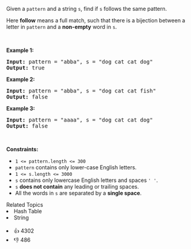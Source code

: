 <p>Given a <code>pattern</code> and a string <code>s</code>, find if <code>s</code>&nbsp;follows the same pattern.</p>

<p>Here <b>follow</b> means a full match, such that there is a bijection between a letter in <code>pattern</code> and a <b>non-empty</b> word in <code>s</code>.</p>

<p>&nbsp;</p> 
<p><strong class="example">Example 1:</strong></p>

<pre>
<strong>Input:</strong> pattern = "abba", s = "dog cat cat dog"
<strong>Output:</strong> true
</pre>

<p><strong class="example">Example 2:</strong></p>

<pre>
<strong>Input:</strong> pattern = "abba", s = "dog cat cat fish"
<strong>Output:</strong> false
</pre>

<p><strong class="example">Example 3:</strong></p>

<pre>
<strong>Input:</strong> pattern = "aaaa", s = "dog cat cat dog"
<strong>Output:</strong> false
</pre>

<p>&nbsp;</p> 
<p><strong>Constraints:</strong></p>

<ul> 
 <li><code>1 &lt;= pattern.length &lt;= 300</code></li> 
 <li><code>pattern</code> contains only lower-case English letters.</li> 
 <li><code>1 &lt;= s.length &lt;= 3000</code></li> 
 <li><code>s</code> contains only lowercase English letters and spaces <code>' '</code>.</li> 
 <li><code>s</code> <strong>does not contain</strong> any leading or trailing spaces.</li> 
 <li>All the words in <code>s</code> are separated by a <strong>single space</strong>.</li> 
</ul>

<div><div>Related Topics</div><div><li>Hash Table</li><li>String</li></div></div><br><div><li>👍 4302</li><li>👎 486</li></div>